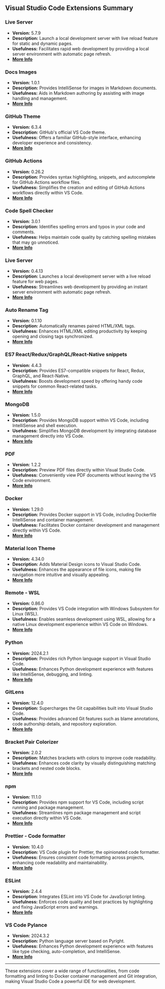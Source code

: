 ## Visual Studio Code Extensions Summary

### Live Server

- **Version:** 5.7.9
- **Description:** Launch a local development server with live reload feature for static and dynamic pages.
- **Usefulness:** Facilitates rapid web development by providing a local server environment with automatic page refresh.
- **[More Info](https://marketplace.visualstudio.com/items?itemName=ritwickdey.LiveServer)**

### Docs Images

- **Version:** 1.0.1
- **Description:** Provides IntelliSense for images in Markdown documents.
- **Usefulness:** Aids in Markdown authoring by assisting with image handling and management.
- **[More Info](https://marketplace.visualstudio.com/items?itemName=docsmsft.docs-images)**

### GitHub Theme

- **Version:** 6.3.4
- **Description:** GitHub's official VS Code theme.
- **Usefulness:** Offers a familiar GitHub-style interface, enhancing developer experience and consistency.
- **[More Info](https://marketplace.visualstudio.com/items?itemName=GitHub.github-vscode-theme)**

### GitHub Actions

- **Version:** 0.26.2
- **Description:** Provides syntax highlighting, snippets, and autocomplete for GitHub Actions workflow files.
- **Usefulness:** Simplifies the creation and editing of GitHub Actions workflows directly within VS Code.
- **[More Info](https://marketplace.visualstudio.com/items?itemName=GitHub.vscode-github-actions)**

### Code Spell Checker

- **Version:** 3.0.1
- **Description:** Identifies spelling errors and typos in your code and comments.
- **Usefulness:** Helps maintain code quality by catching spelling mistakes that may go unnoticed.
- **[More Info](https://marketplace.visualstudio.com/items?itemName=streetsidesoftware.code-spell-checker)**

### Live Server

- **Version:** 0.4.13
- **Description:** Launches a local development server with a live reload feature for web pages.
- **Usefulness:** Streamlines web development by providing an instant server environment with automatic page refresh.
- **[More Info](https://marketplace.visualstudio.com/items?itemName=ms-vscode.live-server)**

### Auto Rename Tag

- **Version:** 0.1.10
- **Description:** Automatically renames paired HTML/XML tags.
- **Usefulness:** Enhances HTML/XML editing productivity by keeping opening and closing tags synchronized.
- **[More Info](https://marketplace.visualstudio.com/items?itemName=formulahendry.auto-rename-tag)**

### ES7 React/Redux/GraphQL/React-Native snippets

- **Version:** 4.4.3
- **Description:** Provides ES7-compatible snippets for React, Redux, GraphQL, and React-Native.
- **Usefulness:** Boosts development speed by offering handy code snippets for common React-related tasks.
- **[More Info](https://marketplace.visualstudio.com/items?itemName=dsznajder.es7-react-js-snippets)**

### MongoDB

- **Version:** 1.5.0
- **Description:** Provides MongoDB support within VS Code, including IntelliSense and shell execution.
- **Usefulness:** Simplifies MongoDB development by integrating database management directly into VS Code.
- **[More Info](https://marketplace.visualstudio.com/items?itemName=mongodb.mongodb-vscode)**

### PDF

- **Version:** 1.2.2
- **Description:** Preview PDF files directly within Visual Studio Code.
- **Usefulness:** Conveniently view PDF documents without leaving the VS Code environment.
- **[More Info](https://marketplace.visualstudio.com/items?itemName=tomoki1207.pdf)**

### Docker

- **Version:** 1.29.0
- **Description:** Provides Docker support in VS Code, including Dockerfile IntelliSense and container management.
- **Usefulness:** Facilitates Docker container development and management directly within VS Code.
- **[More Info](https://marketplace.visualstudio.com/items?itemName=ms-azuretools.vscode-docker)**

### Material Icon Theme

- **Version:** 4.34.0
- **Description:** Adds Material Design icons to Visual Studio Code.
- **Usefulness:** Enhances the appearance of file icons, making file navigation more intuitive and visually appealing.
- **[More Info](https://marketplace.visualstudio.com/items?itemName=pkief.material-icon-theme)**

### Remote - WSL

- **Version:** 0.86.0
- **Description:** Provides VS Code integration with Windows Subsystem for Linux (WSL).
- **Usefulness:** Enables seamless development using WSL, allowing for a native Linux development experience within VS Code on Windows.
- **[More Info](https://marketplace.visualstudio.com/items?itemName=ms-vscode-remote.remote-wsl)**

### Python

- **Version:** 2024.2.1
- **Description:** Provides rich Python language support in Visual Studio Code.
- **Usefulness:** Enhances Python development experience with features like IntelliSense, debugging, and linting.
- **[More Info](https://marketplace.visualstudio.com/items?itemName=ms-python.python)**

### GitLens

- **Version:** 12.4.0
- **Description:** Supercharges the Git capabilities built into Visual Studio Code.
- **Usefulness:** Provides advanced Git features such as blame annotations, code authorship details, and repository exploration.
- **[More Info](https://marketplace.visualstudio.com/items?itemName=eamodio.gitlens)**

### Bracket Pair Colorizer

- **Version:** 2.0.2
- **Description:** Matches brackets with colors to improve code readability.
- **Usefulness:** Enhances code clarity by visually distinguishing matching brackets and nested code blocks.
- **[More Info](https://marketplace.visualstudio.com/items?itemName=CoenraadS.bracket-pair-colorizer)**

### npm

- **Version:** 11.1.0
- **Description:** Provides npm support for VS Code, including script running and package management.
- **Usefulness:** Streamlines npm package management and script execution directly within VS Code.
- **[More Info](https://marketplace.visualstudio.com/items?itemName=eg2.vscode-npm-script)**

### Prettier - Code formatter

- **Version:** 10.4.0
- **Description:** VS Code plugin for Prettier, the opinionated code formatter.
- **Usefulness:** Ensures consistent code formatting across projects, enhancing code readability and maintainability.
- **[More Info](https://marketplace.visualstudio.com/items?itemName=esbenp.prettier-vscode)**

### ESLint

- **Version:** 2.4.4
- **Description:** Integrates ESLint into VS Code for JavaScript linting.
- **Usefulness:** Enforces code quality and best practices by highlighting and fixing JavaScript errors and warnings.
- **[More Info](https://marketplace.visualstudio.com/items?itemName=dbaeumer.vscode-eslint)**

### VS Code Pylance

- **Version:** 2024.3.2
- **Description:** Python language server based on Pyright.
- **Usefulness:** Enhances Python development experience with features like type checking, auto-completion, and IntelliSense.
- **[More Info](https://marketplace.visualstudio.com/items?itemName=ms-python.vscode-pylance)**

---

These extensions cover a wide range of functionalities, from code formatting and linting to Docker container management and Git integration, making Visual Studio Code a powerful IDE for web development.
